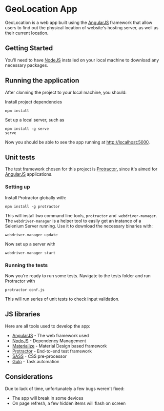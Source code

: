 # GeoLocation App

GeoLocation is a web app built using the [AngularJS](https://angularjs.org/) framework that allow users to find out the physical location of website's hosting server, as well as their current location.

## Getting Started

You'll need to have [NodeJS](https://nodejs.org/) installed on your local machine to download any necessary packages.

## Running the application

After clonning the project to your local machine, you should:


Install project dependencies


```
npm install
```

Set up a local server, such as


```
npm install -g serve
serve
```


Now you should be able to see the app running at [http://localhost:5000](http://localhost:5000/).


## Unit tests

The test framework chosen for this project is [Protractor](https://www.protractortest.org/#/), since it's aimed for  [AngularJS](https://angularjs.org/) applications.


### Setting up

Install Protractor globally with:


```
npm install -g protractor
```


This will install two command line tools, `protractor` and` webdriver-manager`.
The `webdriver-manager` is a helper tool to easily get an instance of a Selenium Server running. Use it to download the necessary binaries with:


```
webdriver-manager update
```


Now set up a server with


```
webdriver-manager start
```


### Running the tests

Now you're ready to run some tests. Navigate to the tests folder and run Protractor with


```
protractor conf.js
```


This will run  series of unit tests to check input validation.

## JS libraries

Here are all tools used to develop the app:

* [AngularJS](https://angularjs.org/) - The web framework used
* [NodeJS](https://nodejs.org/) - Dependency Management
* [Materialize](http://materializecss.com/) - Material Design based framework
* [Protractor](https://www.protractortest.org/#/) - End-to-end test framework
* [SASS](https://sass-lang.com//) - CSS pre-processor
* [Gulp](https://gulpjs.com/) - Task automation

## Considerations

Due to lack of time, unfortunately a few bugs weren't fixed:

* The app will break in some devices
* On page refresh, a few hidden items will flash on screen


